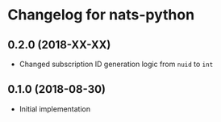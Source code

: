 # Changelog for nats-python

## 0.2.0 (2018-XX-XX)

- Changed subscription ID generation logic from `nuid` to `int`

## 0.1.0 (2018-08-30)

- Initial implementation
